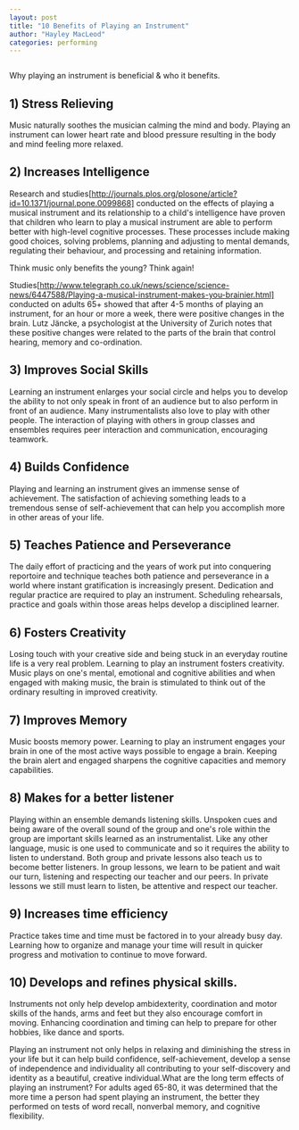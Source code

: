 ```yaml
---
layout: post
title: "10 Benefits of Playing an Instrument"
author: "Hayley MacLeod"
categories: performing
---
```


<img>

Why playing an instrument is beneficial & who it benefits.

## 1) Stress Relieving
Music naturally soothes the musician calming the mind and body. Playing an instrument can lower heart rate and blood pressure resulting in the body and mind feeling more relaxed.  

## 2) Increases Intelligence
Research and studies[http://journals.plos.org/plosone/article?id=10.1371/journal.pone.0099868] conducted on the effects of playing a musical instrument and its relationship to a child's intelligence have proven that children who learn to play a musical instrument are able to perform better with high-level cognitive processes. These processes include making good choices, solving problems, planning and adjusting to mental demands, regulating their behaviour, and processing and retaining information.

Think music only benefits the young? Think again!

Studies[http://www.telegraph.co.uk/news/science/science-news/6447588/Playing-a-musical-instrument-makes-you-brainier.html] conducted on adults 65+ showed that after 4-5 months of playing an instrument, for an hour or more a week, there were positive changes in the brain. Lutz Jäncke, a psychologist at the University of Zurich notes that these positive changes were related to the parts of the brain that control hearing, memory and co-ordination.

## 3) Improves Social Skills
Learning an instrument enlarges your social circle and helps you to develop the ability to not only speak in front of an audience but to also perform in front of an audience. Many instrumentalists also love to play with other people. The interaction of playing with others in group classes and ensembles requires peer interaction and communication, encouraging teamwork.

## 4) Builds Confidence
Playing and learning an instrument gives an immense sense of achievement. The satisfaction of achieving something leads to a tremendous sense of self-achievement that can help you accomplish more in other areas of your life.

## 5) Teaches Patience and Perseverance
The daily effort of practicing and the years of work put into conquering reportoire and technique teaches both patience and perseverance in a world where instant gratification is increasingly present. Dedication and regular practice are required to play an instrument. Scheduling rehearsals, practice and goals within those areas helps develop a disciplined learner.

## 6) Fosters Creativity
Losing touch with your creative side and being stuck in an everyday routine life is a very real problem. Learning to play an instrument fosters creativity. Music plays on one's mental, emotional and cognitive abilities and when engaged with making music, the brain is stimulated to think out of the ordinary resulting in improved creativity.

## 7) Improves Memory
Music boosts memory power. Learning to play an instrument engages your brain in one of the most active ways possible to engage a brain. Keeping the brain alert and engaged sharpens the cognitive capacities and memory capabilities.

## 8) Makes for a better listener
Playing within an ensemble demands listening skills. Unspoken cues and being aware of the overall sound of the group and one's role within the group are important skills learned as an instrumentalist. Like any other language, music is one used to communicate and so it requires the ability to listen to understand. Both group and private lessons also teach us to become better listeners. In group lessons, we learn to be patient and wait our turn, listening and respecting our teacher and our peers. In private lessons we still must learn to listen, be attentive and respect our teacher.

## 9) Increases time efficiency
Practice takes time and time must be factored in to your already busy day. Learning how to organize and manage your time will result in quicker progress and motivation to continue to move forward. <link to practicing efficiently blog>

## 10) Develops and refines physical skills.
Instruments not only help develop ambidexterity, coordination and motor skills of the hands, arms and feet but they also encourage comfort in moving. Enhancing coordination and timing can help to prepare for other hobbies, like dance and sports.


Playing an instrument not only helps in relaxing and diminishing the stress in your life but it can help build confidence, self-achievement, develop a sense of independence and individuality all contributing to your self-discovery and identity as a beautiful, creative individual.What are the long term effects of playing an instrument?  For adults aged 65-80, it was determined that the more time a person had spent playing an instrument, the better they performed on tests of word recall, nonverbal memory, and cognitive flexibility.
